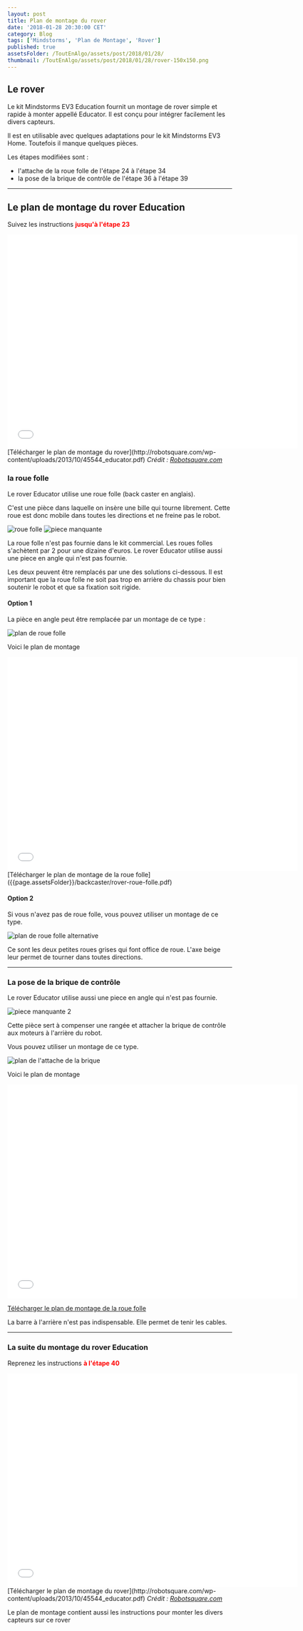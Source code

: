 ```yaml
---
layout: post
title: Plan de montage du rover
date: '2018-01-28 20:30:00 CET'
category: Blog
tags: ['Mindstorms', 'Plan de Montage', 'Rover']
published: true
assetsFolder: /ToutEnAlgo/assets/post/2018/01/28/
thumbnail: /ToutEnAlgo/assets/post/2018/01/28/rover-150x150.png
---
```



## Le rover

Le kit Mindstorms EV3 Education fournit un montage de rover simple et rapide à monter appellé Educator. Il est conçu pour intégrer facilement les divers capteurs.

Il est en utilisable avec quelques adaptations pour le kit Mindstorms EV3 Home. Toutefois il manque quelques pièces.

Les étapes modifiées sont :

- l'attache de la roue folle de l'étape 24 à l'étape 34
- la pose de la brique de contrôle de l'étape 36 à l'étape 39


----

## Le plan de montage du rover Education

Suivez les instructions <b><span style="color:red">jusqu'à l'étape 23</span></b>

<embed src="{{page.assetsFolder}}/45544_educator.pdf" width="650px" height="480px" />
[Télécharger le plan de montage du rover](http://robotsquare.com/wp-content/uploads/2013/10/45544_educator.pdf)
<i>Crédit : <a href="http://robotsquare.com">Robotsquare.com</a></i>


### la roue folle

Le rover Educator utilise une roue folle (back caster en anglais).

C'est une pièce dans laquelle on insère une bille qui tourne librement. Cette roue est donc mobile dans toutes les directions et ne freine pas le robot.

![roue folle]({{page.assetsFolder}}/backcaster/back-caster.png)
![piece manquante]({{page.assetsFolder}}/backcaster/piece-manquante-1.png)

La roue folle n'est pas fournie dans le kit commercial. Les roues folles s'achètent par 2 pour une dizaine d'euros.
Le rover Educator utilise aussi une piece en angle qui n'est pas fournie.



Les deux peuvent être remplacés par une des solutions ci-dessous. Il est important que la roue folle ne soit pas trop en arrière du chassis pour bien soutenir le robot et que sa fixation soit rigide.


#### Option 1

La pièce en angle peut être remplacée par un montage de ce type :

![plan de roue folle]({{page.assetsFolder}}/backcaster/rover-roue-folle.png)

Voici le plan de montage

<embed src="{{page.assetsFolder}}/backcaster/rover-roue-folle.pdf" width="650px" height="480px" />
[Télécharger le plan de montage de la roue folle]({{page.assetsFolder}}/backcaster/rover-roue-folle.pdf)

#### Option 2

Si vous n'avez pas de roue folle, vous pouvez utiliser un montage de ce type.

![plan de roue folle alternative]({{page.assetsFolder}}/backcaster/rover-pseudo-roue.png)

Ce sont les deux petites roues grises qui font office de roue. L'axe beige leur permet de tourner dans toutes directions.


----

### La pose de la brique de contrôle

Le rover Educator utilise aussi une piece en angle qui n'est pas fournie.

![piece manquante 2]({{page.assetsFolder}}/piece-manquante-2.png)


Cette pièce sert à compenser une rangée et attacher la brique de contrôle aux moteurs à l'arrière du robot.

Vous pouvez utiliser un montage de ce type.

![plan de l'attache de la brique]({{page.assetsFolder}}/pose-brique.png)

Voici le plan de montage

<embed src="{{page.assetsFolder}}/rover-pose-brique.pdf" width="650px" height="480px" />

[Télécharger le plan de montage de la roue folle]({{page.assetsFolder}}/rover-pose-brique.pdf)


La barre à l'arrière n'est pas indispensable. Elle permet de tenir les cables.

----

### La suite du montage du rover Education

Reprenez les instructions <b><span style="color:red">à l'étape 40</span></b>

<embed src="{{page.assetsFolder}}/45544_educator.pdf" width="650px" height="480px" />
[Télécharger le plan de montage du rover](http://robotsquare.com/wp-content/uploads/2013/10/45544_educator.pdf)
<i>Crédit : <a href="http://robotsquare.com">Robotsquare.com</a></i>


Le plan de montage contient aussi les instructions pour monter les divers capteurs sur ce rover

